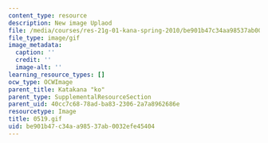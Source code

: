 ```yaml
---
content_type: resource
description: New image Uplaod
file: /media/courses/res-21g-01-kana-spring-2010/be901b47c34aa98537ab0032efe45404_0519.gif
file_type: image/gif
image_metadata:
  caption: ''
  credit: ''
  image-alt: ''
learning_resource_types: []
ocw_type: OCWImage
parent_title: Katakana "ko"
parent_type: SupplementalResourceSection
parent_uid: 40cc7c68-78ad-ba83-2306-2a7a8962686e
resourcetype: Image
title: 0519.gif
uid: be901b47-c34a-a985-37ab-0032efe45404
---
```

